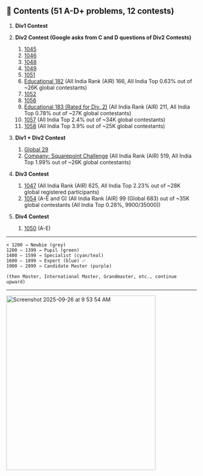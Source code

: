 ## 📂 Contents (51 A-D+ problems, 12 contests)

1. **Div1 Contest**

2. **Div2 Contest (Google asks from C and D questions of Div2 Contests)**

   1. [1045](./div2/1045)
   2. [1046](./div2/1046)
   3. [1048](./div2/1048)
   4. [1049](./div2/1049)
   5. [1051](./div2/1051)
   6. [Educational 182](./div2/Educational182) (All India Rank (AIR) 166, All India Top 0.63% out of ~26K global contestants)
   7. [1052](./div2/1052)
   8. [1056](./div2/1056)
   9. [Educational 183 (Rated for Div. 2)](./div2/Educational183) (All India Rank (AIR) 211, All India Top 0.78% out of ~27K global contestants)
   10. [1057](./div2/1057) (All India Top 2.4% out of ~34K global contestants)
   11. [1058](./div2/1058) (All India Top 3.9% out of ~25K global contestants)

3. **Div1 + Div2 Contest**

   1. [Global 29](./div1+2/29)
   2. [Company: Squarepoint Challenge](.div1+2/1055) (All India Rank (AIR) 519, All India Top 1.99% out of ~26K global contestants)

4. **Div3 Contest**

   1. [1047](./div3/1047) (All India Rank (AIR) 625, All India Top 2.23% out of ~28K global registered participants)
   2. [1054](./div3/1054) (A-E and G) (All India Rank (AIR) 99 (Global 683) out of ~35K global contestants (All India Top 0.28%, 9900/35000))

5. **Div4 Contest**

   1. [1050](./div2/1050) (A-E)

---

```
< 1200 → Newbie (grey)
1200 – 1399 → Pupil (green)
1400 – 1599 → Specialist (cyan/teal)
1600 – 1899 → Expert (blue) ✅
1900 – 2099 → Candidate Master (purple)

(then Master, International Master, Grandmaster, etc., continue upward)
```

---

<img width="395" height="463" alt="Screenshot 2025-09-26 at 9 53 54 AM" src="https://github.com/user-attachments/assets/02820f03-835e-4d4a-b439-b8132004cc92" />
